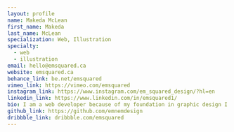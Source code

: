 ```yaml
---
layout: profile
name: Makeda McLean
first_name: Makeda
last_name: McLean
specialization: Web, Illustration
specialty:
  - web
  - illustration
email: hello@emsquared.ca
website: emsquared.ca
behance_link: be.net/emsquared
vimeo_link: https://vimeo.com/emsquared
instagram_link: https://www.instagram.com/em_squared_design/?hl=en
linkedin_link: https://www.linkedin.com/in/emsquared1/
bio: I am a web developer because of my foundation in graphic design I took a lot to illustration because we start everything with a sketch.
github_link: https://github.com/emnemdesign
dribbble_link: dribbble.com/emsquared
---
```

